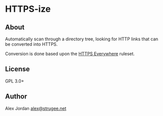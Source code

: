 # HTTPS-ize

## About

Automatically scan through a directory tree, looking for HTTP links that can be converted into HTTPS.

Conversion is done based upon the [HTTPS Everywhere][1] ruleset.

## License

GPL 3.0+

## Author

Alex Jordan <alex@strugee.net>

 [1]: https://github.com/EFForg/HTTPS-Everywhere
